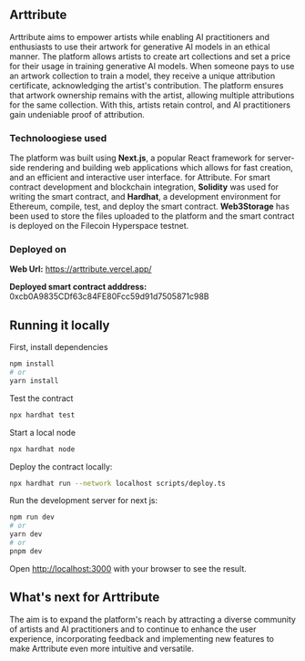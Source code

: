 ## Arttribute

Arttribute aims to empower artists while enabling AI practitioners and enthusiasts to use their artwork for generative AI models in an ethical manner.
The platform allows artists to create art collections and set a price for their usage in training generative AI models. When someone pays to use an artwork collection to train a model, they receive a unique attribution certificate, acknowledging the artist's contribution. The platform ensures that artwork ownership remains with the artist, allowing multiple attributions for the same collection.
With this, artists retain control, and AI practitioners gain undeniable proof of attribution.

### Technoloogiese used

The platform was built using **Next.js**, a popular React framework for server-side rendering and building web applications which allows for fast creation, and an efficient and interactive user interface. for Attribute.
For smart contract development and blockchain integration, **Solidity** was used for writing the smart contract, and **Hardhat**, a development environment for Ethereum, compile, test, and deploy the smart contract.
**Web3Storage** has been used to store the files uploaded to the platform and the smart contract is deployed on the Filecoin Hyperspace testnet.

### Deployed on

**Web Url:** https://arttribute.vercel.app/

**Deployed smart contract adddress:** 0xcb0A9835CDf63c84FE80Fcc59d91d7505871c98B

## Running it locally

First, install dependencies

```bash
npm install
# or
yarn install
```

Test the contract

```bash
npx hardhat test
```

Start a local node

```bash
npx hardhat node
```

Deploy the contract locally:

```bash
npx hardhat run --network localhost scripts/deploy.ts
```

Run the development server for next js:

```bash
npm run dev
# or
yarn dev
# or
pnpm dev
```

Open [http://localhost:3000](http://localhost:3000) with your browser to see the result.

## What's next for Arttribute

The aim is to expand the platform's reach by attracting a diverse community of artists and AI practitioners and to continue to enhance the user experience, incorporating feedback and implementing new features to make Arttribute even more intuitive and versatile.
